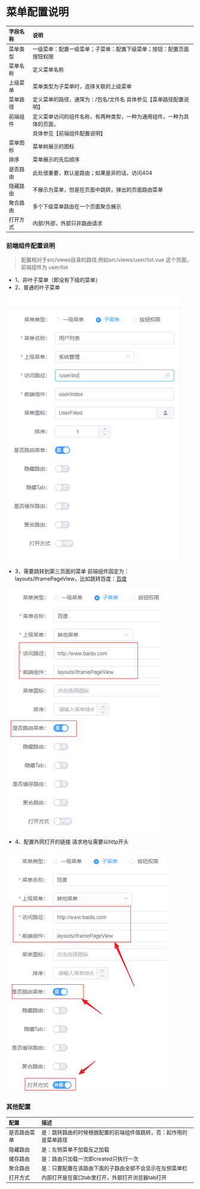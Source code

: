 # 菜单配置说明
 

| 字段名称 | 说明                                                         |
| :------- | :----------------------------------------------------------- |
| 菜单类型 | 一级菜单：配置一级菜单；子菜单：配置下级菜单；按钮：配置页面按钮权限 |
| 菜单名称 | 定义菜单名称                                                 |
| 上级菜单 | 菜单类型为子菜单时，选择关联的上级菜单                       |
| 菜单路径 | 定义菜单的路径，通常为：/包名/文件名 具体参见【菜单路径配置说明】 |
| 前端组件 | 定义菜单访问的组件名称，有两种类型，一种为通用组件，一种为具体的页面， |
|          | 具体参见【前端组件配置说明】                                 |
| 菜单图标 | 菜单树展示的图标                                             |
| 排序     | 菜单展示的先后顺序                                           |
| 是否路由 | 此处很重要，默认是路由；如果是非的话，访问404                |
| 隐藏路由 | 不展示为菜单，但是在页面中跳转，弹出的页面路由菜单           |
| 聚合路由 | 多个下级菜单路由在一个页面聚合展示                           |
| 打开方式 | 内部/外部，外部只非路由请求                                  |

### 前端组件配置说明

> 配置相对于src/views目录的路径,例如src/views/user/list.vue 这个页面，前端组件为 user/list

- 1、非叶子菜单（即没有下级的菜单）
- 2、普通的叶子菜单 

 ![image-20220511102834293](./assets/image-20220511102834293.png)

- 3、需要跳转到第三页面的菜单 前端组件固定为：layouts/IframePageView，比如跳转百度：[百度](https://www.baidu.com/)

![image-20220516115451711](./assets/image-20220516115451711.png)

- 4、配置外网打开的链接
  请求地址需要以http开头

![image-20220516115634530](./assets/image-20220516115634530.png)



### 其他配置 

| 配置         | 描述                                                         |
| :----------- | :----------------------------------------------------------- |
| 是否路由菜单 | 是：跳转路由的时候根据配置的前端组件值跳转，否：起作用的是菜单路径 |
| 隐藏路由     | 是：左侧菜单不加载反之加载                                   |
| 缓存路由     | 是：路由只加载一次即created只执行一次                        |
| 聚合路由     | 是：只要配置在该路由下面的子路由全部不会显示在左侧菜单栏     |
| 打开方式     | 内部打开是在窗口tab里打开，外部打开浏览器tab打开             |

